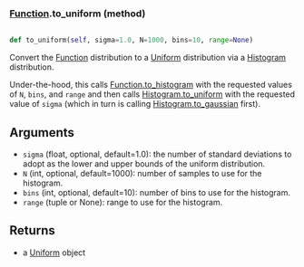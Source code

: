 ### [Function](Function.md).to_uniform (method)


```py

def to_uniform(self, sigma=1.0, N=1000, bins=10, range=None)

```



Convert the [Function](Function.md) distribution to a [Uniform](Uniform.md) distribution via
a [Histogram](Histogram.md) distribution.

Under-the-hood, this calls [Function.to_histogram](Function.to_histogram.md) with the requested
values of `N`, `bins`, and `range` and then calls [Histogram.to_uniform](Histogram.to_uniform.md)
with the requested value of `sigma` (which in turn is calling
[Histogram.to_gaussian](Histogram.to_gaussian.md) first).

Arguments
-----------
* `sigma` (float, optional, default=1.0): the number of standard deviations
    to adopt as the lower and upper bounds of the uniform distribution.
* `N` (int, optional, default=1000): number of samples to use for
    the histogram.
* `bins` (int, optional, default=10): number of bins to use for the
    histogram.
* `range` (tuple or None): range to use for the histogram.

Returns
--------
* a [Uniform](Uniform.md) object

